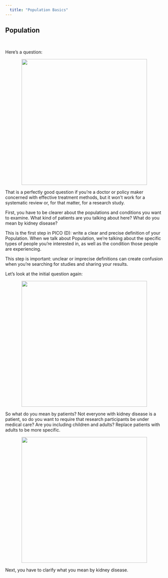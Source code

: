 ```yaml
---
  title: "Population Basics"
---
```



## Population

<br>

Here’s a question:

<center>
<img src="{{site.baseurl}}/img/pop1.png" width="400" >
</center>

That is a perfectly good question if you’re a doctor or policy maker concerned with effective treatment methods, but it won’t work for a systematic review or, for that matter, for a research study.  

First, you have to be clearer about the populations and conditions you want to examine. What kind of patients are you talking about here? What do you mean by kidney disease? 

This is the first step in PICO (D): write a clear and precise definition of your Population. When we talk about Population, we’re talking about the specific types of people you’re interested in, as well as the condition those people are experiencing.  

This step is important: unclear or imprecise definitions can create confusion when you’re searching for studies and sharing your results. 

Let’s look at the initial question again: 

<center>
<img src="{{site.baseurl}}/img/pop1.png" width="400" >
</center>

So what do you mean by patients? Not everyone with kidney disease is a patient, so do you want to require that research participants be under medical care? Are you including children and adults? Replace patients with adults to be more specific.
 
<center>
<img src="{{site.baseurl}}/img/pop2.gif" width="400" >
</center>

Next, you have to clarify what you mean by kidney disease.